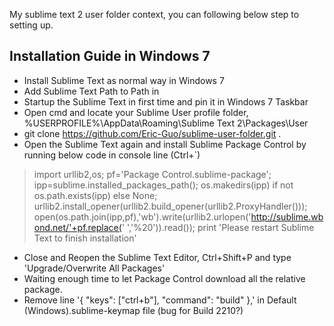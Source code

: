 My sublime text 2 user folder context, you can following below step to setting up.

Installation Guide in Windows 7
-------------------------------
* Install Sublime Text as normal way in Windows 7
* Add Sublime Text Path to Path in
* Startup the Sublime Text in first time and pin it in Windows 7 Taskbar
* Open cmd and locate your Sublime User profile folder, %USERPROFILE%\AppData\Roaming\Sublime Text 2\Packages\User
* git clone https://github.com/Eric-Guo/sublime-user-folder.git .
* Open the Sublime Text again and install Sublime Package Control by running below code in console line (Ctrl+`)
> import urllib2,os; pf='Package Control.sublime-package'; ipp=sublime.installed_packages_path(); os.makedirs(ipp) if not os.path.exists(ipp) else None; urllib2.install_opener(urllib2.build_opener(urllib2.ProxyHandler())); open(os.path.join(ipp,pf),'wb').write(urllib2.urlopen('http://sublime.wbond.net/'+pf.replace(' ','%20')).read()); print 'Please restart Sublime Text to finish installation'
* Close and Reopen the Sublime Text Editor, Ctrl+Shift+P and type 'Upgrade/Overwrite All Packages'
* Waiting enough time to let Package Control download all the relative package.
* Remove line '{ "keys": ["ctrl+b"], "command": "build" },' in Default (Windows).sublime-keymap file (bug for Build 2210?)